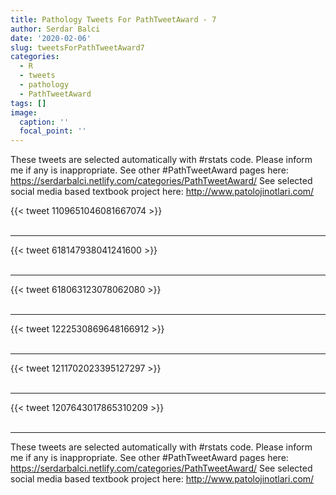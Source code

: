 ```yaml
---
title: Pathology Tweets For PathTweetAward - 7
author: Serdar Balci
date: '2020-02-06'
slug: tweetsForPathTweetAward7
categories:
  - R
  - tweets
  - pathology
  - PathTweetAward
tags: []
image:
  caption: ''
  focal_point: ''
---
```



These tweets are selected automatically with #rstats code. Please inform me if any is inappropriate.
See other #PathTweetAward pages here: https://serdarbalci.netlify.com/categories/PathTweetAward/ 
See selected social media based textbook project here: http://www.patolojinotlari.com/

{{< tweet 1109651046081667074 >}}
<br>
<br>
<hr>
{{< tweet 618147938041241600 >}}
<br>
<br>
<hr>
{{< tweet 618063123078062080 >}}
<br>
<br>
<hr>
{{< tweet 1222530869648166912 >}}
<br>
<br>
<hr>
{{< tweet 1211702023395127297 >}}
<br>
<br>
<hr>
{{< tweet 1207643017865310209 >}}
<br>
<br>
<hr>


These tweets are selected automatically with #rstats code. Please inform me if any is inappropriate.
See other #PathTweetAward pages here: https://serdarbalci.netlify.com/categories/PathTweetAward/ 
See selected social media based textbook project here: http://www.patolojinotlari.com/
